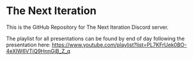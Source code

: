 # The Next Iteration 

This is the GitHub Repository for The Next Iteration Discord server.

The playlist for all presentations can be found by end of day following the presentation here:
https://www.youtube.com/playlist?list=PL7KFrUek0BO-4eXIW6VTiQ9HnnGjB_Z_q
